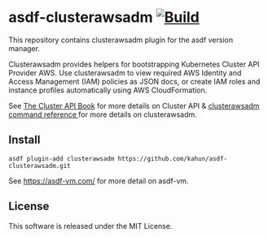 
# asdf-clusterawsadm [![Build](https://github.com/kahun/asdf-clusterawsadm/actions/workflows/main.yml/badge.svg)](https://github.com/kahun/asdf-clusterawsadm/actions/workflows/workflow.yml)


This repository contains clusterawsadm plugin for the asdf version manager.

Clusterawsadm provides helpers for bootstrapping Kubernetes Cluster API Provider AWS. Use clusterawsadm to view required AWS Identity and Access Management (IAM) policies as JSON docs, or create IAM roles and instance profiles automatically using AWS CloudFormation.

See [The Cluster API Book](https://cluster-api.sigs.k8s.io/) for more details on Cluster API & [clusterawsadm command reference
](https://cluster-api-aws.sigs.k8s.io/clusterawsadm/clusterawsadm.html) for more details on clusterawsadm.

## Install

```
asdf plugin-add clusterawsadm https://github.com/kahun/asdf-clusterawsadm.git
```

See https://asdf-vm.com/ for more detail on asdf-vm.

## License

This software is released under the MIT License.
